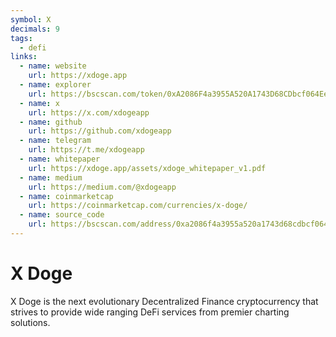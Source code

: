 ```yaml
---
symbol: X
decimals: 9
tags:
  - defi
links:
  - name: website
    url: https://xdoge.app
  - name: explorer
    url: https://bscscan.com/token/0xA2086F4a3955A520A1743D68CDbcf064Ee1746Cd
  - name: x
    url: https://x.com/xdogeapp
  - name: github
    url: https://github.com/xdogeapp
  - name: telegram
    url: https://t.me/xdogeapp
  - name: whitepaper
    url: https://xdoge.app/assets/xdoge_whitepaper_v1.pdf
  - name: medium
    url: https://medium.com/@xdogeapp
  - name: coinmarketcap
    url: https://coinmarketcap.com/currencies/x-doge/
  - name: source_code
    url: https://bscscan.com/address/0xa2086f4a3955a520a1743d68cdbcf064ee1746cd#code
---
```


# X Doge

X Doge is the next evolutionary Decentralized Finance cryptocurrency that strives to provide wide ranging DeFi services from premier charting solutions.
